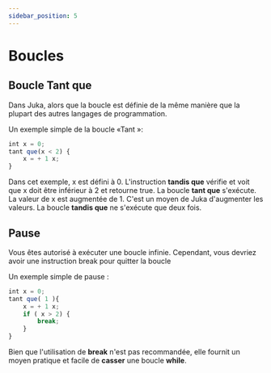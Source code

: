```yaml
---
sidebar_position: 5
---
```


# Boucles

## Boucle Tant que

Dans Juka, alors que la boucle est définie de la même manière que la plupart des autres langages de programmation.

Un exemple simple de la boucle «Tant »:

```jsx
int x = 0;
tant que(x < 2) {
    x = + 1 x;
}
```

Dans cet exemple, x est défini à 0. L'instruction **tandis que** vérifie et voit que x doit être inférieur à 2 et retourne true. La boucle **tant que** s'exécute. La valeur de x est augmentée de 1. C'est un moyen de Juka d'augmenter les valeurs. La boucle **tandis que** ne s'exécute que deux fois.

## Pause
Vous êtes autorisé à exécuter une boucle infinie. Cependant, vous devriez avoir une instruction break pour quitter la boucle

Un exemple simple de pause :

```jsx
int x = 0;
tant que( 1 ){
    x = + 1 x;
    if ( x > 2) {
        break;
    }
}
```

Bien que l'utilisation de **break** n'est pas recommandée, elle fournit un moyen pratique et facile de **casser** une boucle **while**.